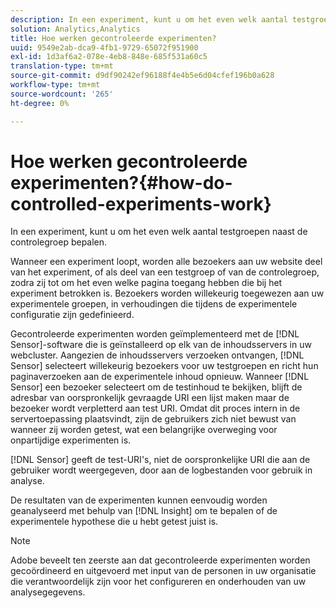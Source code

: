 ```yaml
---
description: In een experiment, kunt u om het even welk aantal testgroepen naast de controlegroep bepalen.
solution: Analytics,Analytics
title: Hoe werken gecontroleerde experimenten?
uuid: 9549e2ab-dca9-4fb1-9729-65072f951900
exl-id: 1d3af6a2-078e-4eb8-848e-685f531a60c5
translation-type: tm+mt
source-git-commit: d9df90242ef96188f4e4b5e6d04cfef196b0a628
workflow-type: tm+mt
source-wordcount: '265'
ht-degree: 0%

---
```


# Hoe werken gecontroleerde experimenten?{#how-do-controlled-experiments-work}

In een experiment, kunt u om het even welk aantal testgroepen naast de controlegroep bepalen.

Wanneer een experiment loopt, worden alle bezoekers aan uw website deel van het experiment, of als deel van een testgroep of van de controlegroep, zodra zij tot om het even welke pagina toegang hebben die bij het experiment betrokken is. Bezoekers worden willekeurig toegewezen aan uw experimentele groepen, in verhoudingen die tijdens de experimentele configuratie zijn gedefinieerd.

Gecontroleerde experimenten worden geïmplementeerd met de [!DNL Sensor]-software die is geïnstalleerd op elk van de inhoudsservers in uw webcluster. Aangezien de inhoudsservers verzoeken ontvangen, [!DNL Sensor] selecteert willekeurig bezoekers voor uw testgroepen en richt hun paginaverzoeken aan de experimentele inhoud opnieuw. Wanneer [!DNL Sensor] een bezoeker selecteert om de testinhoud te bekijken, blijft de adresbar van oorspronkelijk gevraagde URI een lijst maken maar de bezoeker wordt verpletterd aan test URI. Omdat dit proces intern in de servertoepassing plaatsvindt, zijn de gebruikers zich niet bewust van wanneer zij worden getest, wat een belangrijke overweging voor onpartijdige experimenten is.

[!DNL Sensor] geeft de test-URI&#39;s, niet de oorspronkelijke URI die aan de gebruiker wordt weergegeven, door aan de logbestanden voor gebruik in analyse.

De resultaten van de experimenten kunnen eenvoudig worden geanalyseerd met behulp van [!DNL Insight] om te bepalen of de experimentele hypothese die u hebt getest juist is.

>[!NOTE]
>
>Adobe beveelt ten zeerste aan dat gecontroleerde experimenten worden gecoördineerd en uitgevoerd met input van de personen in uw organisatie die verantwoordelijk zijn voor het configureren en onderhouden van uw analysegegevens.
